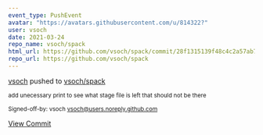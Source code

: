 ```yaml
---
event_type: PushEvent
avatar: "https://avatars.githubusercontent.com/u/814322?"
user: vsoch
date: 2021-03-24
repo_name: vsoch/spack
html_url: https://github.com/vsoch/spack/commit/28f1315139f48c4c2a57ab7479198d5566780993
repo_url: https://github.com/vsoch/spack
---
```


<a href='https://github.com/vsoch' target='_blank'>vsoch</a> pushed to <a href='https://github.com/vsoch/spack' target='_blank'>vsoch/spack</a>

<small>add unecessary print to see what stage file is left that should not be there

Signed-off-by: vsoch <vsoch@users.noreply.github.com></small>

<a href='https://github.com/vsoch/spack/commit/28f1315139f48c4c2a57ab7479198d5566780993' target='_blank'>View Commit</a>